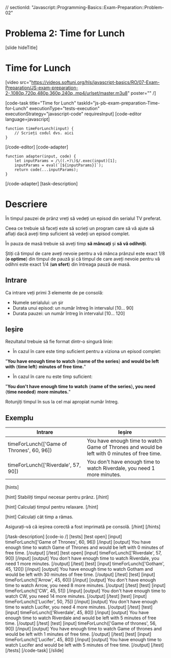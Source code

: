 // sectionId: "Javascript::Programming-Basics::Exam-Preparation::Problem-02"
# Problema 2: Time for Lunch
[slide hideTitle]
# Time for Lunch

[video src="https://videos.softuni.org/hls/javascript-basics/RO/07-Exam-Preparation/JS-exam-preparation-2-,1080p,720p,480p,360p,240p,.mp4/urlset/master.m3u8" poster="" /]


[code-task title="Time for Lunch" taskId="js-pb-exam-preparation-Time-for-Lunch" executionType="tests-execution" executionStrategy="javascript-code" requiresInput]
[code-editor language=javascript]
```
function timeForLunch(input) {
	// Scrieți codul dvs. aici
}
```
[/code-editor]
[code-adapter]
```
function adapter(input, code) {
    let inputParams = /\((.+)\)$/.exec(input)[1];
    inputParams = eval(`[${inputParams}]`);
    return code(...inputParams);
}
```
[/code-adapter]
[task-description]
# Descriere
În timpul pauzei de prânz vreți să vedeți un episod din serialul TV preferat. 

Ceea ce trebuie să faceți este să scrieți un program care să vă ajute să aflați dacă aveți timp suficient să vedeți un episod complet. 

În pauza de masă trebuie să aveți timp **să mâncați** și **să vă odihniți**. 

Știți că timpul de care aveți nevoie pentru a vă mânca prânzul este exact 1\/8 (**o optime**) din timpul de pauză și că timpul de care aveți nevoie pentru vă odihni este exact 1\/4 (**un sfert**) din întreaga pauză de masă.


## Intrare
Ca intrare veți primi 3 elemente de pe consolă:
- Numele serialului: un șir
- Durata unui episod: un număr întreg în intervalul \[10… 90\]
- Durata pauzei: un număr întreg în intervalul \[10… 120\]

## Ieșire
Rezultatul trebuie să fie format dintr-o singură linie:

- În cazul în care este timp suficient pentru a viziona un episod complet: 

"**You have enough time to watch** \{**name of the series**\} **and would be left with** \{**time left**\} **minutes of free time.**"

- În cazul în care nu este timp suficient: 

"**You don't have enough time to watch** \{**name of the series**\}**, you need** \{**time needed**\} **more minutes.**"

Rotunjiți timpul în sus la cel mai apropiat număr întreg.

## Exemplu
| **Intrare** | **Ieșire** |
| --- | --- |
|timeForLunch(['Game of Thrones', 60, 96])| You have enough time to watch Game of Thrones and would be left with 0 minutes of free time.|
|timeForLunch(['Riverdale', 57, 90])| You don't have enough time to watch Riverdale, you need 1 more minutes.|

[hints]

[hint]
Stabiliți timpul necesar pentru prânz.
[/hint]

[hint]
Calculați timpul pentru relaxare.
[/hint]

[hint]
Calculați cât timp a rămas.

Asigurați-vă că ieșirea corectă a fost imprimată pe consolă.
[/hint]
[/hints]

[/task-description]
[code-io /]
[tests]
[test open]
[input]
timeForLunch(['Game of Thrones', 60, 96])
[/input]
[output]
You have enough time to watch Game of Thrones and would be left with 0 minutes of free time.
[/output]
[/test]
[test open]
[input]
timeForLunch(['Riverdale', 57, 90])
[/input]
[output]
You don't have enough time to watch Riverdale, you need 1 more minutes.
[/output]
[/test]
[test]
[input]
timeForLunch(['Gotham', 45, 120])
[/input]
[output]
You have enough time to watch Gotham and would be left with 30 minutes of free time.
[/output]
[/test]
[test]
[input]
timeForLunch(['Arrow', 45, 60])
[/input]
[output]
You don't have enough time to watch Arrow, you need 8 more minutes.
[/output]
[/test]
[test]
[input]
timeForLunch(['CW', 45, 51])
[/input]
[output]
You don't have enough time to watch CW, you need 14 more minutes.
[/output]
[/test]
[test]
[input]
timeForLunch(['Lucifer', 50, 75])
[/input]
[output]
You don't have enough time to watch Lucifer, you need 4 more minutes.
[/output]
[/test]
[test]
[input]
timeForLunch(['Riverdale', 45, 80])
[/input]
[output]
You have enough time to watch Riverdale and would be left with 5 minutes of free time.
[/output]
[/test]
[test]
[input]
timeForLunch(['Game of thrones', 56, 90])
[/input]
[output]
You have enough time to watch Game of thrones and would be left with 1 minutes of free time.
[/output]
[/test]
[test]
[input]
timeForLunch(['Lucifer', 45, 80])
[/input]
[output]
You have enough time to watch Lucifer and would be left with 5 minutes of free time.
[/output]
[/test]
[/tests]
[/code-task]
[/slide]
